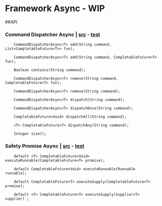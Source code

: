 # Framework Async - WIP

##API

### Command Dispatcher Async | [src](https://github.com/CoEValencia/fwk/blob/master/src/main/java/body/core/commandDispatcher/CommandDispatcherAsyncImpl.kt) - [test](https://github.com/CoEValencia/fwk/blob/master/src/test/java/body/core/commandDispatcher/CommandDispatcherAsyncImplTest.java)
```
    CommandDispatcherAsync<T> add(String command, List<CompletableFuture<T>> fun);

    CommandDispatcherAsync<T> add(String command, CompletableFuture<T> fun);

    Boolean contains(String command);

    CommandDispatcherAsync<T> remove(String command, CompletableFuture<T> fun);

    CommandDispatcherAsync<T> remove(String command);

    CommandDispatcherAsync<T> dispatch(String command);

    CommandDispatcherAsync<T> dispatchOnce(String command);

    CompletableFuture<Void> dispatchAll(String command);

    <T> CompletableFuture<T> dispatchAny(String command);

    Integer size();
```

### Safety Promise Async | [src](https://github.com/CoEValencia/fwk/blob/master/src/main/java/body/core/safetyPromise/SafetyPromiseAsync.java) - [test](https://github.com/CoEValencia/fwk/blob/master/src/test/java/body/core/safetyPromise/SafetyPromiseAsyncTest.java)
```
    default <T> CompletableFuture<Void> executeRunnable(CompletableFuture<T> promise);

    default CompletableFuture<Void> executeRunnable(Runnable runnable);

    default CompletableFuture<T> executeSupply(CompletableFuture<T> promise);

    default <T> CompletableFuture<T> executeSupply(Supplier<T> supplier) ;
```